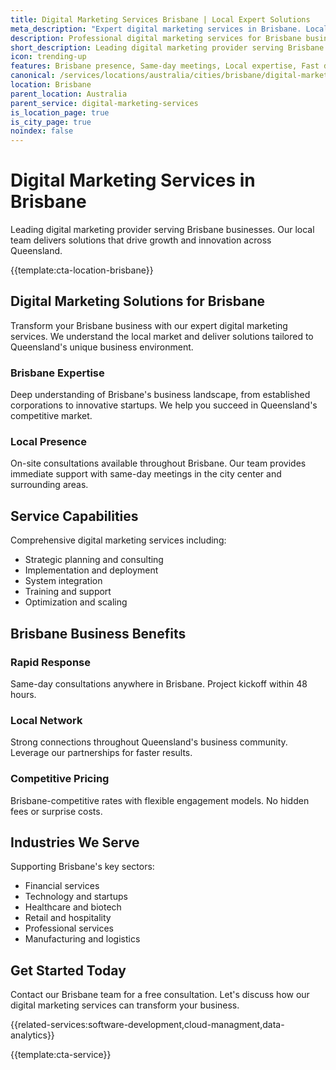 ```yaml
---
title: Digital Marketing Services Brisbane | Local Expert Solutions
meta_description: "Expert digital marketing services in Brisbane. Local team, same-day consultations, proven results. Transform your business today."
description: Professional digital marketing services for Brisbane businesses
short_description: Leading digital marketing provider serving Brisbane and Queensland.
icon: trending-up
features: Brisbane presence, Same-day meetings, Local expertise, Fast deployment, Competitive rates, Proven track record
canonical: /services/locations/australia/cities/brisbane/digital-marketing-services-brisbane.html
location: Brisbane
parent_location: Australia
parent_service: digital-marketing-services
is_location_page: true
is_city_page: true
noindex: false
---
```


# Digital Marketing Services in Brisbane

Leading digital marketing provider serving Brisbane businesses. Our local team delivers solutions that drive growth and innovation across Queensland.

{{template:cta-location-brisbane}}

## Digital Marketing Solutions for Brisbane

Transform your Brisbane business with our expert digital marketing services. We understand the local market and deliver solutions tailored to Queensland's unique business environment.

### Brisbane Expertise

Deep understanding of Brisbane's business landscape, from established corporations to innovative startups. We help you succeed in Queensland's competitive market.

### Local Presence

On-site consultations available throughout Brisbane. Our team provides immediate support with same-day meetings in the city center and surrounding areas.

## Service Capabilities

Comprehensive digital marketing services including:
- Strategic planning and consulting
- Implementation and deployment
- System integration
- Training and support
- Optimization and scaling

## Brisbane Business Benefits

### Rapid Response
Same-day consultations anywhere in Brisbane. Project kickoff within 48 hours.

### Local Network
Strong connections throughout Queensland's business community. Leverage our partnerships for faster results.

### Competitive Pricing
Brisbane-competitive rates with flexible engagement models. No hidden fees or surprise costs.

## Industries We Serve

Supporting Brisbane's key sectors:
- Financial services
- Technology and startups
- Healthcare and biotech
- Retail and hospitality
- Professional services
- Manufacturing and logistics

## Get Started Today

Contact our Brisbane team for a free consultation. Let's discuss how our digital marketing services can transform your business.

{{related-services:software-development,cloud-managment,data-analytics}}

{{template:cta-service}}
